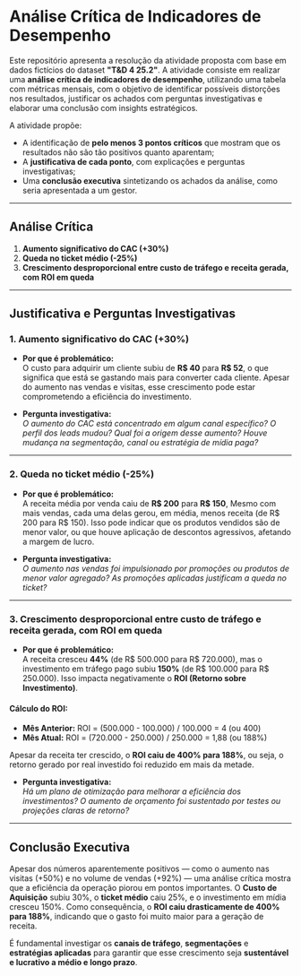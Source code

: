 # Análise Crítica de Indicadores de Desempenho

Este repositório apresenta a resolução da atividade proposta com base em dados fictícios do dataset **"T&D 4 25.2"**. A atividade consiste em realizar uma **análise crítica de indicadores de desempenho**, utilizando uma tabela com métricas mensais, com o objetivo de identificar possíveis distorções nos resultados, justificar os achados com perguntas investigativas e elaborar uma conclusão com insights estratégicos.

A atividade propõe:

- A identificação de **pelo menos 3 pontos críticos** que mostram que os resultados não são tão positivos quanto aparentam;
- A **justificativa de cada ponto**, com explicações e perguntas investigativas;
- Uma **conclusão executiva** sintetizando os achados da análise, como seria apresentada a um gestor.

---

## Análise Crítica

1. **Aumento significativo do CAC (+30%)**
2. **Queda no ticket médio (-25%)**
3. **Crescimento desproporcional entre custo de tráfego e receita gerada, com ROI em queda**

---

## Justificativa e Perguntas Investigativas

### 1. Aumento significativo do CAC (+30%)

- **Por que é problemático:**  
  O custo para adquirir um cliente subiu de **R$ 40** para **R$ 52**, o que significa que está se gastando mais para converter cada cliente. Apesar do aumento nas vendas e visitas, esse crescimento pode estar comprometendo a eficiência do investimento.

- **Pergunta investigativa:**  
  *O aumento do CAC está concentrado em algum canal específico? O perfil dos leads mudou? Qual foi a origem desse aumento? Houve mudança na segmentação, canal ou estratégia de mídia paga?*

---

### 2. Queda no ticket médio (-25%)

- **Por que é problemático:**  
  A receita média por venda caiu de **R$ 200** para **R$ 150**, Mesmo com mais vendas, cada uma delas gerou, em média, menos receita (de R$ 200 para R$ 150). Isso pode indicar que os produtos vendidos são de menor valor, ou que houve aplicação de descontos agressivos, afetando a margem de lucro.

- **Pergunta investigativa:**  
  *O aumento nas vendas foi impulsionado por promoções ou produtos de menor valor agregado? As promoções aplicadas justificam a queda no ticket?*

---

### 3. Crescimento desproporcional entre custo de tráfego e receita gerada, com ROI em queda

- **Por que é problemático:**  
  A receita cresceu **44%** (de R$ 500.000 para R$ 720.000), mas o investimento em tráfego pago subiu **150%** (de R$ 100.000 para R$ 250.000). Isso impacta negativamente o **ROI (Retorno sobre Investimento)**.

#### Cálculo do ROI:

- **Mês Anterior:** ROI = (500.000 - 100.000) / 100.000 = 4 (ou 400)
- **Mês Atual:**    ROI = (720.000 - 250.000) / 250.000 = 1,88 (ou 188%)

Apesar da receita ter crescido, o **ROI caiu de 400% para 188%**, ou seja, o retorno gerado por real investido foi reduzido em mais da metade.

- **Pergunta investigativa:**  
*Há um plano de otimização para melhorar a eficiência dos investimentos? O aumento de orçamento foi sustentado por testes ou projeções claras de retorno?*

---

## Conclusão Executiva

Apesar dos números aparentemente positivos — como o aumento nas visitas (+50%) e no volume de vendas (+92%) — uma análise crítica mostra que a eficiência da operação piorou em pontos importantes. O **Custo de Aquisição** subiu 30%, o **ticket médio** caiu 25%, e o investimento em mídia cresceu 150%. Como consequência, o **ROI caiu drasticamente de 400% para 188%**, indicando que o gasto foi muito maior para a geração de receita.

É fundamental investigar os **canais de tráfego**, **segmentações** e **estratégias aplicadas** para garantir que esse crescimento seja **sustentável e lucrativo a médio e longo prazo**.
